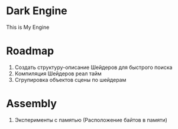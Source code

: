 # Dark Engine

This is My Engine
 

# Roadmap

1. Создать структуру-описание Шейдеров для быстрого поиска
2. Компиляция Шейдеров реал тайм
3. Сгрупировка объектов сцены по шейдерам

# Assembly
1. Эксперименты с памятью (Расположение байтов в памяти)
